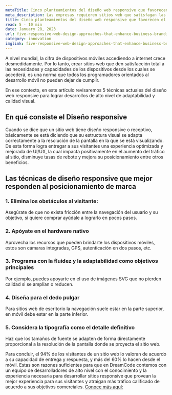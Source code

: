 ```yaml
---
metaTitle: Cinco planteamientos del diseño web responsive que favorecen el posicionamiento de marca empresarial
meta_description: Las empresas requieren sitios web que satisfagan las necesidades y capacidades de los dispositivos desde el primer acceso de los clientes. Esto es una norma fundamental para los programadores enfocados en el desarrollo móvil.
title: Cinco planteamientos del diseño web responsive que favorecen el posicionamiento de marca empresarial
read: 5 - 10 min
date: January 28, 2023
url: five-responsive-web-design-approaches-that-enhance-business-branding
category: innovation
imglink: five-responsive-web-design-approaches-that-enhance-business-branding.jpg
---
```


A nivel mundial, la cifra de dispositivos móviles accediendo a internet crece desmedidamente. Por lo tanto, crear sitios web que den satisfacción total a las necesidades y capacidades de los dispositivos desde los cuales se accederá, es una norma que todos los programadores orientados al desarrollo móvil no pueden dejar de cumplir.

En ese contexto, en este artículo revisaremos 5 técnicas actuales del diseño web responsive para lograr desarrollos de alto nivel de adaptabilidad y calidad visual.

## En qué consiste el Diseño responsive

Cuando se dice que un sitio web tiene diseño responsive o receptivo, básicamente se está diciendo que su estructura visual se adapta correctamente a la resolución de la pantalla en la que se está visualizando. De esta forma logra entregar a sus visitantes una experiencia optimizada y mejorada de UI/UX, la cual impacta positivamente en el aumento del tráfico al sitio, disminuye tasas de rebote y mejora su posicionamiento entre otros beneficios.

## Las técnicas de diseño responsive que mejor responden al posicionamiento de marca

### 1. Elimina los obstáculos al visitante:

Asegúrate de que no exista fricción entre la navegación del usuario y su objetivo, si quiere comprar ayúdale a lograrlo en pocos pasos.

### 2. Apóyate en el hardware nativo

Aprovecha los recursos que pueden brindarte los dispositivos móviles, estos son cámaras integradas, GPS, autenticación en dos pasos, etc.

### 3. Programa con la fluidez y la adaptabilidad como objetivos principales

Por ejemplo, puedes apoyarte en el uso de imágenes SVG que no pierden calidad si se amplían o reducen.

### 4. Diseña para el dedo pulgar

Para sitios web de escritorio la navegación suele estar en la parte superior, en móvil debe estar en la parte inferior.

### 5. Considera la tipografía como el detalle definitivo

Haz que los tamaños de fuente se adapten de forma directamente proporcional a la resolución de la pantalla donde se proyecta el sitio web.

Para concluir, el 94% de los visitantes de un sitio web lo valoran de acuerdo a su capacidad de entrega y respuesta, y más del 60% lo hacen desde el móvil. Estas son razones suficientes para que en DreamCode contemos con un equipo de desarrolladores de alto nivel con el conocimiento y la experiencia necesaria para desarrollar sitios responsive que provean la mejor experiencia para sus visitantes y atraigan más tráfico calificado de acuerdo a sus objetivos comerciales. [Conoce más aquí:](https://www.dreamcodesoft.com/services)

